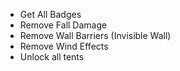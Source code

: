 - Get All Badges
- Remove Fall Damage
- Remove Wall Barriers (Invisible Wall)
- Remove Wind Effects
- Unlock all tents
